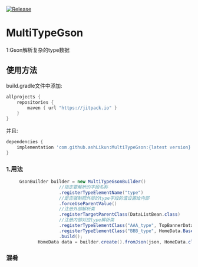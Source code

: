 
[![Release](https://jitpack.io/v/ashLikun/MultiTypeGson.svg)](https://jitpack.io/#ashLikun/MultiTypeGson)

# **MultiTypeGson**
1:Gson解析复杂的type数据
## 使用方法

build.gradle文件中添加:
```gradle
allprojects {
    repositories {
        maven { url "https://jitpack.io" }
    }
}
```
并且:

```gradle
dependencies {
    implementation 'com.github.ashLikun:MultiTypeGson:{latest version}'//MultiTypeGson
}
```
### 1.用法

```java
     GsonBuilder builder = new MultiTypeGsonBuilder()
                    //指定要解析的字段名称
                    .registerTypeElementName("type")
                    //是否强制把外层的type字段的值设置给内部
                    .forceUseParentValue()
                    //注册外部解析类
                    .registerTargetParentClass(DataListBean.class)
                    //注册内部对应type解析类
                    .registerTypeElementClass("AAA_type", TopBannerData.class)
                    .registerTypeElementClass("BBB_type", HomeData.BaseInfo.class)
                    .build();
            HomeData data = builder.create().fromJson(json, HomeData.class);
```

### 混肴
####


